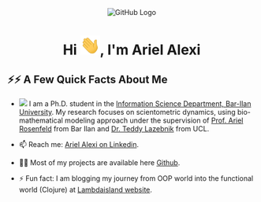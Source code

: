<div align="center">
  <img src="https://github.com/raghavk16/raghavk16/blob/master/octo.gif" alt="GitHub Logo" width="150" height="150" />
  </div>
<div>
  <h1 align="center">Hi <img src="https://raw.githubusercontent.com/ABSphreak/ABSphreak/master/gifs/Hi.gif" width="40px" />, I'm Ariel Alexi</h1>

   ## ⚡️⚡️ A Few Quick Facts About Me

  - <img src="https://media.giphy.com/media/fYSnHlufseco8Fh93Z/giphy.gif" width="30"> I am a Ph.D. student in the [Information Science Department, Bar-Ilan University](https://www.biu.ac.il/en). My research focuses on scientometric dynamics, using bio-mathematical modeling approach under the supervision of [Prof. Ariel Rosenfeld](https://arielrosenfeld.com/) from Bar Ilan and [Dr. Teddy Lazebnik](https://teddylazebnik.info/) from UCL. 

  - 📫 Reach me: [Ariel Alexi on Linkedin](https://www.linkedin.com/in/ariel-alexi/).
  - 👨‍💻 Most of my projects are available here [Github](https://github.com/ArielA147).
  - ⚡ Fun fact: I am blogging my journey from OOP world into the functional world (Clojure) at [Lambdaisland website](https://lambdaisland.com/blog).
   <br/> 
</div>
